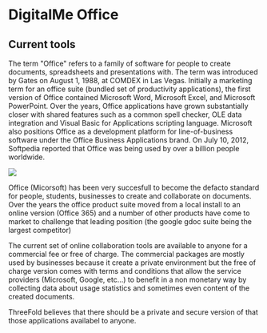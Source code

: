 # DigitalMe Office

## Current tools

The term "Office" refers to a family of software for people to create documents, spreadsheets and presentations with. The term was introduced by Gates on August 1, 1988, at COMDEX in Las Vegas. Initially a marketing term for an office suite (bundled set of productivity applications), the first version of Office contained Microsoft Word, Microsoft Excel, and Microsoft PowerPoint. Over the years, Office applications have grown substantially closer with shared features such as a common spell checker, OLE data integration and Visual Basic for Applications scripting language. Microsoft also positions Office as a development platform for line-of-business software under the Office Business Applications brand. On July 10, 2012, Softpedia reported that Office was being used by over a billion people worldwide.

![](./img/office_word.png)

Office (Micorsoft) has been very succesfull to become the defacto standard for people, students, businesses to create and collaborate on documents.  Over the years the office product suite moved from a local install to an online version (Office 365) and a number of other products have come to market to challenge that leading position (the google gdoc suite being the largest competitor)

The current set of online collaboration tools are available to anyone for a commercial fee or  free of charge.  The commercial packages are mostly used by businesses because it create a private environment but the free of charge version comes with terms and conditions that allow the service providers (Microsoft, Google, etc...) to benefit in a non monetary way by collecting data about usage  statistics and sometimes even content of the created documents.

ThreeFold believes that there should be a private and secure version of that those applications availabel to anyone.